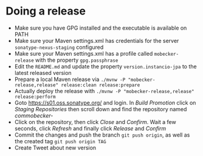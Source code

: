 Doing a release
==========

* Make sure you have GPG installed and the executable is available on PATH
* Make sure your Maven settings.xml has credentials for the server `sonatype-nexus-staging` configured
* Make sure your Maven settings.xml has a profile called `mobecker-release` with the property `gpg.passphrase`
* Edit the `README.md` and update the property `version.instancio-jpa` to the latest released version
* Prepare a local Maven release via `./mvnw -P "mobecker-release,release" release:clean release:prepare`
* Actually deploy the release with `./mvnw -P "mobecker-release,release" release:perform`
* Goto https://s01.oss.sonatype.org/ and login. In *Build Promotion* click on *Staging Repositories* then scroll down and find the repository named *commobecker-*
* Click on the repository, then click *Close* and *Confirm*. Wait a few seconds, click *Refresh* and finally click *Release* and *Confirm*
* Commit the changes and push the branch `git push origin`, as well as the created tag `git push origin TAG`
* Create Tweet about new version
